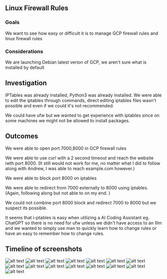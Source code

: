 ## Linux Firewall Rules

### Goals

We want to see how easy or difficult it is to manage GCP firewall rules and linux firewall rules

### Considerations 

We are launching Debian latest verion of GCP, we aren't sure what is installed by default

## Investigation

IPTables was already installed, Python3 was already installed. We were able to edit the iptables through commands, direct editing iptables files wasn't possible and even if we could it's not recommended. 

We could have ufw but we wanted to get experience with iptables since on some machines we might not be allowed to install packages. 

## Outcomes

We were able to open port 7000,8000 in GCP firewall rules 

We were able to use curl with a 2 second timeout and reach the website iwth port 8000. (It still would not work for me, no matter what I did to follow along with Andrew, I was able to reach example.com however.)

We were able to block port 8000 on iptables

We were able to redirect from 7000 externally  to 8000 using iptables. (Again, following along but not able to on my end. )

We could not combine port 8000 block and redirect 7000 to 8000 but we suspect its possible. 

It seems that i-ptables is easy when utilizing a AI Coding Assistant eg. ChatGPT so there is no need for ufw unless we didn't have access to an lllm and we wanted to simply use man to quickly learn how to change rules or have an easy to remember how to change rules. 

## Timeline of screenshots

![alt text](/projects/linux-firewal-rules/assets/Screenshot%202025-07-05%20132656.png)
![alt text](/projects/linux-firewal-rules/assets/Screenshot%202025-07-05%20132923.png)
![alt text](/projects/linux-firewal-rules/assets/Screenshot%202025-07-05%20134141.png)
![alt text](/projects/linux-firewal-rules/assets/Screenshot%202025-07-05%20134255.png)
![alt text](/projects/linux-firewal-rules/assets/Screenshot%202025-07-05%20134339.png)
![alt text](/projects/linux-firewal-rules/assets/Screenshot%202025-07-05%20134557.png)
![alt text](/projects/linux-firewal-rules/assets/Screenshot%202025-07-05%20134641.png)
![alt text](/projects/linux-firewal-rules/assets/Screenshot%202025-07-05%20135117.png)
![alt text](/projects/linux-firewal-rules/assets/Screenshot%202025-07-05%20135201.png)
![alt text](/projects/linux-firewal-rules/assets/Screenshot%202025-07-05%20135406.png)
![alt text](/projects/linux-firewal-rules/assets/Screenshot%202025-07-05%20135551.png)
![alt text](/projects/linux-firewal-rules/assets/Screenshot%202025-07-05%20135846.png)
![alt text](/projects/linux-firewal-rules/assets/Screenshot%202025-07-05%20140359.png)
![alt text](/projects/linux-firewal-rules/assets/Screenshot%202025-07-05%20144442.png)
![alt text](/projects/linux-firewal-rules/assets/Screenshot%202025-07-05%20145006.png)
